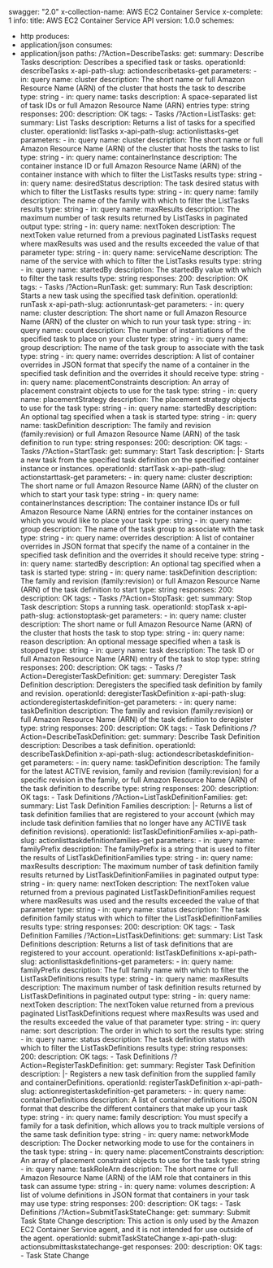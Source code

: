 swagger: "2.0"
x-collection-name: AWS EC2 Container Service
x-complete: 1
info:
  title: AWS EC2 Container Service API
  version: 1.0.0
schemes:
- http
produces:
- application/json
consumes:
- application/json
paths:
  /?Action=DescribeTasks:
    get:
      summary: Describe Tasks
      description: Describes a specified task or tasks.
      operationId: describeTasks
      x-api-path-slug: actiondescribetasks-get
      parameters:
      - in: query
        name: cluster
        description: The short name or full Amazon Resource Name (ARN) of the cluster
          that hosts the task to describe
        type: string
      - in: query
        name: tasks
        description: A space-separated list of task IDs or full Amazon Resource Name
          (ARN) entries
        type: string
      responses:
        200:
          description: OK
      tags:
      - Tasks
  /?Action=ListTasks:
    get:
      summary: List Tasks
      description: Returns a list of tasks for a specified cluster.
      operationId: listTasks
      x-api-path-slug: actionlisttasks-get
      parameters:
      - in: query
        name: cluster
        description: The short name or full Amazon Resource Name (ARN) of the cluster
          that hosts the tasks to list
        type: string
      - in: query
        name: containerInstance
        description: The container instance ID or full Amazon Resource Name (ARN)
          of the container instance with which to            filter the ListTasks
          results
        type: string
      - in: query
        name: desiredStatus
        description: The task desired status with which to filter the ListTasks results
        type: string
      - in: query
        name: family
        description: The name of the family with which to filter the ListTasks results
        type: string
      - in: query
        name: maxResults
        description: The maximum number of task results returned by ListTasks in paginated            output
        type: string
      - in: query
        name: nextToken
        description: The nextToken value returned from a previous paginated                ListTasks
          request where maxResults was used and the            results exceeded the
          value of that parameter
        type: string
      - in: query
        name: serviceName
        description: The name of the service with which to filter the ListTasks results
        type: string
      - in: query
        name: startedBy
        description: The startedBy value with which to filter the task results
        type: string
      responses:
        200:
          description: OK
      tags:
      - Tasks
  /?Action=RunTask:
    get:
      summary: Run Task
      description: Starts a new task using the specified task definition.
      operationId: runTask
      x-api-path-slug: actionruntask-get
      parameters:
      - in: query
        name: cluster
        description: The short name or full Amazon Resource Name (ARN) of the cluster
          on which to run your task
        type: string
      - in: query
        name: count
        description: The number of instantiations of the specified task to place on
          your            cluster
        type: string
      - in: query
        name: group
        description: The name of the task group to associate with the task
        type: string
      - in: query
        name: overrides
        description: A list of container overrides in JSON format that specify the
          name of a container            in the specified task definition and the
          overrides it should receive
        type: string
      - in: query
        name: placementConstraints
        description: An array of placement constraint objects to use for the task
        type: string
      - in: query
        name: placementStrategy
        description: The placement strategy objects to use for the task
        type: string
      - in: query
        name: startedBy
        description: An optional tag specified when a task is started
        type: string
      - in: query
        name: taskDefinition
        description: The family and revision (family:revision) or            full
          Amazon Resource Name (ARN) of the task definition to run
        type: string
      responses:
        200:
          description: OK
      tags:
      - Tasks
  /?Action=StartTask:
    get:
      summary: Start Task
      description: |-
        Starts a new task from the specified task definition on the specified container
                    instance or instances.
      operationId: startTask
      x-api-path-slug: actionstarttask-get
      parameters:
      - in: query
        name: cluster
        description: The short name or full Amazon Resource Name (ARN) of the cluster
          on which to start your task
        type: string
      - in: query
        name: containerInstances
        description: The container instance IDs or full Amazon Resource Name (ARN)
          entries for the container instances on            which you would like to
          place your task
        type: string
      - in: query
        name: group
        description: The name of the task group to associate with the task
        type: string
      - in: query
        name: overrides
        description: A list of container overrides in JSON format that specify the
          name of a container            in the specified task definition and the
          overrides it should receive
        type: string
      - in: query
        name: startedBy
        description: An optional tag specified when a task is started
        type: string
      - in: query
        name: taskDefinition
        description: The family and revision (family:revision) or            full
          Amazon Resource Name (ARN) of the task definition to start
        type: string
      responses:
        200:
          description: OK
      tags:
      - Tasks
  /?Action=StopTask:
    get:
      summary: Stop Task
      description: Stops a running task.
      operationId: stopTask
      x-api-path-slug: actionstoptask-get
      parameters:
      - in: query
        name: cluster
        description: The short name or full Amazon Resource Name (ARN) of the cluster
          that hosts the task to stop
        type: string
      - in: query
        name: reason
        description: An optional message specified when a task is stopped
        type: string
      - in: query
        name: task
        description: The task ID or full Amazon Resource Name (ARN) entry of the task
          to stop
        type: string
      responses:
        200:
          description: OK
      tags:
      - Tasks
  /?Action=DeregisterTaskDefinition:
    get:
      summary: Deregister Task Definition
      description: Deregisters the specified task definition by family and revision.
      operationId: deregisterTaskDefinition
      x-api-path-slug: actionderegistertaskdefinition-get
      parameters:
      - in: query
        name: taskDefinition
        description: The family and revision (family:revision) or            full
          Amazon Resource Name (ARN) of the task definition to deregister
        type: string
      responses:
        200:
          description: OK
      tags:
      - Task Definitions
  /?Action=DescribeTaskDefinition:
    get:
      summary: Describe Task Definition
      description: Describes a task definition.
      operationId: describeTaskDefinition
      x-api-path-slug: actiondescribetaskdefinition-get
      parameters:
      - in: query
        name: taskDefinition
        description: The family for the latest ACTIVE revision,                family
          and revision (family:revision) for a            specific revision in the
          family, or full Amazon Resource Name (ARN) of the task definition to            describe
        type: string
      responses:
        200:
          description: OK
      tags:
      - Task Definitions
  /?Action=ListTaskDefinitionFamilies:
    get:
      summary: List Task Definition Families
      description: |-
        Returns a list of task definition families that are registered to your account
                    (which may include task definition families that no longer have any ACTIVE
                    task definition revisions).
      operationId: listTaskDefinitionFamilies
      x-api-path-slug: actionlisttaskdefinitionfamilies-get
      parameters:
      - in: query
        name: familyPrefix
        description: The familyPrefix is a string that is used to filter the results
          of                ListTaskDefinitionFamilies
        type: string
      - in: query
        name: maxResults
        description: The maximum number of task definition family results returned
          by                ListTaskDefinitionFamilies in paginated output
        type: string
      - in: query
        name: nextToken
        description: The nextToken value returned from a previous paginated                ListTaskDefinitionFamilies
          request where maxResults was            used and the results exceeded the
          value of that parameter
        type: string
      - in: query
        name: status
        description: The task definition family status with which to filter the                ListTaskDefinitionFamilies
          results
        type: string
      responses:
        200:
          description: OK
      tags:
      - Task Definition Families
  /?Action=ListTaskDefinitions:
    get:
      summary: List Task Definitions
      description: Returns a list of task definitions that are registered to your
        account.
      operationId: listTaskDefinitions
      x-api-path-slug: actionlisttaskdefinitions-get
      parameters:
      - in: query
        name: familyPrefix
        description: The full family name with which to filter the ListTaskDefinitions            results
        type: string
      - in: query
        name: maxResults
        description: The maximum number of task definition results returned by                ListTaskDefinitions
          in paginated output
        type: string
      - in: query
        name: nextToken
        description: The nextToken value returned from a previous paginated                ListTaskDefinitions
          request where maxResults was used and            the results exceeded the
          value of that parameter
        type: string
      - in: query
        name: sort
        description: The order in which to sort the results
        type: string
      - in: query
        name: status
        description: The task definition status with which to filter the                ListTaskDefinitions
          results
        type: string
      responses:
        200:
          description: OK
      tags:
      - Task Definitions
  /?Action=RegisterTaskDefinition:
    get:
      summary: Register Task Definition
      description: |-
        Registers a new task definition from the supplied family and
                        containerDefinitions.
      operationId: registerTaskDefinition
      x-api-path-slug: actionregistertaskdefinition-get
      parameters:
      - in: query
        name: containerDefinitions
        description: A list of container definitions in JSON format that describe
          the different            containers that make up your task
        type: string
      - in: query
        name: family
        description: You must specify a family for a task definition, which allows
          you to            track multiple versions of the same task definition
        type: string
      - in: query
        name: networkMode
        description: The Docker networking mode to use for the containers in the task
        type: string
      - in: query
        name: placementConstraints
        description: An array of placement constraint objects to use for the task
        type: string
      - in: query
        name: taskRoleArn
        description: The short name or full Amazon Resource Name (ARN) of the IAM
          role that containers in this task can            assume
        type: string
      - in: query
        name: volumes
        description: A list of volume definitions in JSON format that containers in
          your task may            use
        type: string
      responses:
        200:
          description: OK
      tags:
      - Task Definitions
  /?Action=SubmitTaskStateChange:
    get:
      summary: Submit Task State Change
      description: This action is only used by the Amazon EC2 Container Service agent,
        and it is not intended for use outside of the agent.
      operationId: submitTaskStateChange
      x-api-path-slug: actionsubmittaskstatechange-get
      responses:
        200:
          description: OK
      tags:
      - Task State Change